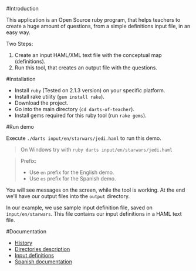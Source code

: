 #Introduction

This application is an Open Source ruby program, that helps teachers
to create a huge amount of questions, from a simple definitions input file,
in an easy way.

Two Steps:

1. Create an input HAML/XML text file with the conceptual map (definitions).
1. Run this tool, that creates an output file with the questions.

#Installation

* Install `ruby` (Tested on 2.1.3 version) on your specific platform.
* Install rake utility (`gem install rake`).
* Download the project.
* Go into the main directory (`cd darts-of-teacher`).
* Install gems required for this ruby tool (run `rake gems`).

#Run demo

Execute `./darts input/en/starwars/jedi.haml` to run this demo.
> On Windows try with `ruby darts input/en/starwars/jedi.haml`

> Prefix:
> * Use `en` prefix for the English demo.
> * Use `es` prefix for the Spanish demo.

You will see messages on the screen, while the tool is working.
At the end we'll have our output files into the `output` directory.

In our example, we use sample input definition file, saved on `input/en/starwars`.
This file contains our input definitions in a HAML text file.

#Documentation
* [History](./docs/en/history.md)
* [Directories description](./docs/en/dirtree.md)
* [Input definitions](./docs/en/inputs.md)
* [Spanish documentation](./docs/es/README.md)
